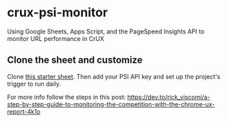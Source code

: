 # crux-psi-monitor
Using Google Sheets, Apps Script, and the PageSpeed Insights API to monitor URL performance in CrUX

## Clone the sheet and customize

Clone [this starter sheet](https://docs.google.com/spreadsheets/d/1VBHLI7v_07t8iDlagrYgiLaYrKGMTRJRwonZ5I4MPm8/edit?usp=sharing). Then add your PSI API key and set up the project's trigger to run daily.

For more info follow the steps in this post: https://dev.to/rick_viscomi/a-step-by-step-guide-to-monitoring-the-competition-with-the-chrome-ux-report-4k1o

